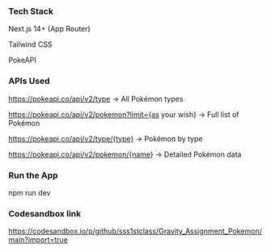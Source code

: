 ###  Tech Stack

Next.js 14+ (App Router)

Tailwind CSS

PokeAPI

###  APIs Used

https://pokeapi.co/api/v2/type → All Pokémon types

https://pokeapi.co/api/v2/pokemon?limit={as your wish} → Full list of Pokémon

https://pokeapi.co/api/v2/type/{type} → Pokémon by type

https://pokeapi.co/api/v2/pokemon/{name} → Detailed Pokémon data

### Run the App 
npm run dev

### Codesandbox link 
https://codesandbox.io/p/github/sss1stclass/Gravity_Assignment_Pokemon/main?import=true
